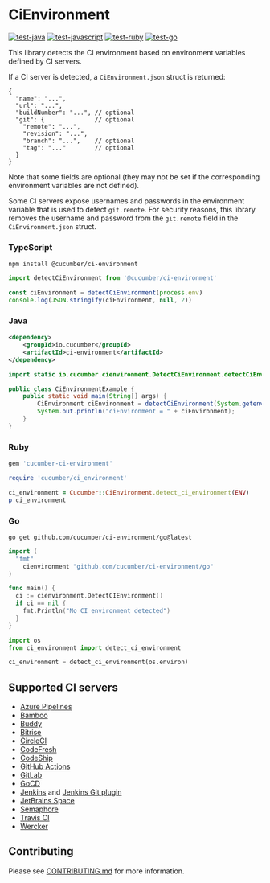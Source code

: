 # CiEnvironment

[![test-java](https://github.com/cucumber/ci-environment/actions/workflows/test-java.yml/badge.svg)](https://github.com/cucumber/ci-environment/actions/workflows/test-java.yml)
[![test-javascript](https://github.com/cucumber/ci-environment/actions/workflows/test-javascript.yml/badge.svg)](https://github.com/cucumber/ci-environment/actions/workflows/test-javascript.yml)
[![test-ruby](https://github.com/cucumber/ci-environment/actions/workflows/test-ruby.yml/badge.svg)](https://github.com/cucumber/ci-environment/actions/workflows/test-ruby.yml)
[![test-go](https://github.com/cucumber/ci-environment/actions/workflows/test-go.yml/badge.svg)](https://github.com/cucumber/ci-environment/actions/workflows/test-go.yml)

This library detects the CI environment based on environment variables defined
by CI servers.

If a CI server is detected, a `CiEnvironment.json` struct is returned:

```json5
{
  "name": "...",
  "url": "...",
  "buildNumber": "...", // optional
  "git": {              // optional
    "remote": "...",
    "revision": "...",
    "branch": "...",    // optional
    "tag": "..."        // optional
  }
}
```

Note that some fields are optional (they may not be set if the corresponding environment
variables are not defined).

Some CI servers expose usernames and passwords in the environment variable
that is used to detect `git.remote`. For security reasons, this library removes
the username and password from the `git.remote` field in the `CiEnvironment.json` struct.

### TypeScript

```shell
npm install @cucumber/ci-environment
```

```typescript
import detectCiEnvironment from '@cucumber/ci-environment'

const ciEnvironment = detectCiEnvironment(process.env)
console.log(JSON.stringify(ciEnvironment, null, 2))
```

### Java

```xml
<dependency>
    <groupId>io.cucumber</groupId>
    <artifactId>ci-environment</artifactId>
</dependency>
```

```java
import static io.cucumber.cienvironment.DetectCiEnvironment.detectCiEnvironment;

public class CiEnvironmentExample {
    public static void main(String[] args) {
        CiEnvironment ciEnvironment = detectCiEnvironment(System.getenv()).orElseThrow(() -> new RuntimeException("No CI environment detected"));
        System.out.println("ciEnvironment = " + ciEnvironment);
    }
}
```

### Ruby

```ruby
gem 'cucumber-ci-environment'
```

```ruby
require 'cucumber/ci_environment'

ci_environment = Cucumber::CiEnvironment.detect_ci_environment(ENV)
p ci_environment
```

### Go

```shell
go get github.com/cucumber/ci-environment/go@latest
```

```Go
import (
  "fmt"
	cienvironment "github.com/cucumber/ci-environment/go"
)

func main() {
  ci := cienvironment.DetectCIEnvironment()
  if ci == nil {
    fmt.Println("No CI environment detected")
  }
}
```

```python
import os
from ci_environment import detect_ci_environment

ci_environment = detect_ci_environment(os.environ)
```

## Supported CI servers

* [Azure Pipelines](https://docs.microsoft.com/en-us/azure/devops/pipelines/build/variables?tabs=yaml&view=azure-devops#build-variables)
* [Bamboo](https://confluence.atlassian.com/bamboo/bamboo-variables-289277087.html)
* [Buddy](https://buddy.works/docs/pipelines/environment-variables#default-environment-variables)
* [Bitrise](https://devcenter.bitrise.io/builds/available-environment-variables/)
* [CircleCI](https://circleci.com/docs/2.0/env-vars/#built-in-environment-variables)
* [CodeFresh](https://codefresh.io/docs/docs/codefresh-yaml/variables/#system-provided-variables)
* [CodeShip](https://documentation.codeship.com/basic/builds-and-configuration/set-environment-variables/)
* [GitHub Actions](https://help.github.com/en/actions/configuring-and-managing-workflows/using-environment-variables)
* [GitLab](https://docs.gitlab.com/ee/ci/variables/predefined_variables.html)
* [GoCD](https://docs.gocd.org/current/faq/dev_use_current_revision_in_build.html)
* [Jenkins](https://www.jenkins.io/doc/book/pipeline/jenkinsfile/#using-environment-variables) and [Jenkins Git plugin](https://plugins.jenkins.io/git/#environment-variables)
* [JetBrains Space](https://www.jetbrains.com/help/space/automation-parameters.html#use-provided-parameters)
* [Semaphore](https://docs.semaphoreci.com/ci-cd-environment/environment-variables/)
* [Travis CI](https://docs.travis-ci.com/user/environment-variables/#Default-Environment-Variables)
* [Wercker](https://devcenter.wercker.com/administration/environment-variables/available-env-vars/)

## Contributing

Please see [CONTRIBUTING.md](./CONTRIBUTING.md) for more information.
